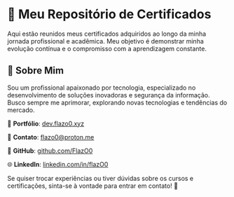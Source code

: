 # 📜 Meu Repositório de Certificados

Aqui estão reunidos meus certificados adquiridos ao longo da minha jornada profissional e acadêmica. Meu objetivo é demonstrar minha evolução contínua e o compromisso com a aprendizagem constante.


## 🚀 **Sobre Mim**

Sou um profissional apaixonado por tecnologia, especializado no desenvolvimento de soluções inovadoras e segurança da informação. Busco sempre me aprimorar, explorando novas tecnologias e tendências do mercado.

🔗 **Portfólio**: [dev.flazo0.xyz](https://dev.flazo0.xyz/)

📧 **Contato**: [flazo0@proton.me](mailto:flazo0@proton.me)

💼 **GitHub**: [github.com/FlazO0](https://github.com/FlazO0)

🌐 **LinkedIn**: [linkedin.com/in/flazO0](https://linkedin.com/in/flazO0)

Se quiser trocar experiências ou tiver dúvidas sobre os cursos e certificações, sinta-se à vontade para entrar em contato! 🚀